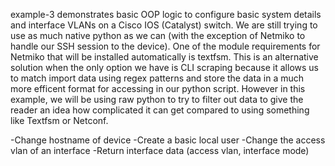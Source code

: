 example-3 demonstrates basic OOP logic to configure basic system details and interface VLANs on a Cisco IOS (Catalyst) switch. We are still trying to use as much native python as we can (with the exception of Netmiko to handle our SSH session to the device). One of the module requirements for Netmiko that will be installed automatically is textfsm. This is an alternative solution when the only option we have is CLI scraping because it allows us to match import data using regex patterns and store the data in a much more efficent format for accessing in our python script. However in this example, we will be using raw python to try to filter out data to give the reader an idea how complicated it can get compared to using something like Textfsm or Netconf.

-Change hostname of device
-Create a basic local user
-Change the access vlan of an interface
-Return interface data (access vlan, interface mode)